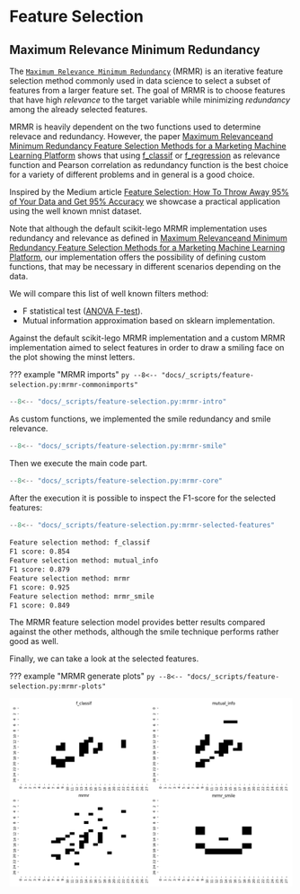 # Feature Selection

## Maximum Relevance Minimum Redundancy

The [`Maximum Relevance Minimum Redundancy`][MaximumRelevanceMinimumRedundancy-api] (MRMR) is an iterative feature selection method commonly used in data science to select a subset of features from a larger feature set. The goal of MRMR is to choose features that have high *relevance* to the target variable while minimizing *redundancy* among the already selected features.

MRMR is heavily dependent on the two functions used to determine relevace and redundancy. However, the paper [Maximum Relevanceand Minimum Redundancy Feature Selection Methods for a Marketing Machine Learning Platform](https://arxiv.org/pdf/1908.05376.pdf) shows that using [f_classif](https://scikit-learn.org/stable/modules/generated/sklearn.feature_selection.f_classif.html) or [f_regression](https://scikit-learn.org/stable/modules/generated/sklearn.feature_selection.f_regression.html) as relevance function and Pearson correlation as redundancy function is the best choice for a variety of different problems and in general is a good choice.

Inspired by the Medium article [Feature Selection: How To Throw Away 95% of Your Data and Get 95% Accuracy](https://towardsdatascience.com/feature-selection-how-to-throw-away-95-of-your-data-and-get-95-accuracy-ad41ca016877) we showcase a practical application using the well known mnist dataset.

Note that although the default scikit-lego MRMR implementation uses redundancy and relevance as defined in [Maximum Relevanceand Minimum Redundancy Feature Selection Methods for a Marketing Machine Learning Platform](https://arxiv.org/pdf/1908.05376.pdf), our implementation offers the possibility of defining custom functions, that may be necessary in different scenarios depending on the data.

We will compare this list of  well known filters method:

- F statistical test ([ANOVA F-test](https://scikit-learn.org/stable/modules/generated/sklearn.feature_selection.f_classif.html)).
- Mutual information approximation based on sklearn implementation.

Against the default scikit-lego MRMR implementation and a custom MRMR implementation aimed to select features in order to draw a smiling face on the plot showing the minst letters.



??? example "MRMR imports"
    ```py
    --8<-- "docs/_scripts/feature-selection.py:mrmr-commonimports"
    ```

```py title="MRMR mnist"
--8<-- "docs/_scripts/feature-selection.py:mrmr-intro"
```

As custom functions, we implemented the smile redundancy and smile relevance.

```py title="MRMR smile functions"
--8<-- "docs/_scripts/feature-selection.py:mrmr-smile"
```

Then we execute the main code part.

```py title="MRMR core"
--8<-- "docs/_scripts/feature-selection.py:mrmr-core"
```

After the execution it is possible to inspect the F1-score for the selected features:

```py title="MRMR mnist selected features"
--8<-- "docs/_scripts/feature-selection.py:mrmr-selected-features"
```

```console hl_lines="5-6"
Feature selection method: f_classif
F1 score: 0.854
Feature selection method: mutual_info
F1 score: 0.879
Feature selection method: mrmr
F1 score: 0.925
Feature selection method: mrmr_smile
F1 score: 0.849
```

The MRMR feature selection model provides better results compared against the other methods, although the smile technique performs rather good as well. 

Finally, we can take a look at the selected features.

??? example "MRMR generate plots"
    ```py
    --8<-- "docs/_scripts/feature-selection.py:mrmr-plots"
    ```

![selected-features-mrmr](../_static/feature-selection/mrmr-feature-selection-mnist.png)

[MaximumRelevanceMinimumRedundancy-api]: ../../api/feature-selection#sklego.feature_selection.mrmr.MaximumRelevanceMinimumRedundancy
